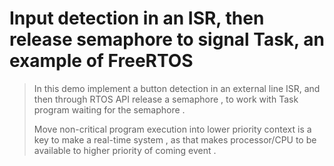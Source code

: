 # Input detection in an ISR, then release semaphore to signal Task, an example of  FreeRTOS

>In this demo implement a button detection in an external line ISR, and then through RTOS API release a semaphore , to work with Task program waiting for the semaphore . 
>
>Move non-critical program execution into lower priority context is a key to make a real-time system , as that makes processor/CPU to be available to higher priority of coming event .
